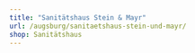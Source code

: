 ```yaml
---
title: "Sanitätshaus Stein & Mayr"
url: /augsburg/sanitaetshaus-stein-und-mayr/
shop: Sanitätshaus
---
```

